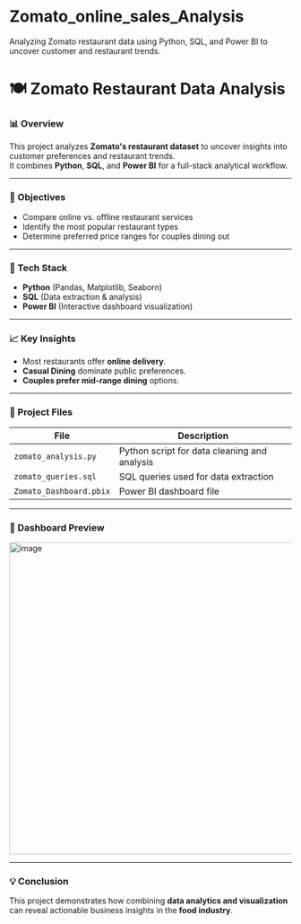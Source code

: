 # Zomato_online_sales_Analysis
Analyzing Zomato restaurant data using Python, SQL, and Power BI to uncover customer and restaurant trends.
# 🍽️ Zomato Restaurant Data Analysis

### 📊 Overview
This project analyzes **Zomato's restaurant dataset** to uncover insights into customer preferences and restaurant trends.  
It combines **Python**, **SQL**, and **Power BI** for a full-stack analytical workflow.

---

### 🎯 Objectives
- Compare online vs. offline restaurant services  
- Identify the most popular restaurant types  
- Determine preferred price ranges for couples dining out  

---

### 🧰 Tech Stack
- **Python** (Pandas, Matplotlib, Seaborn)
- **SQL** (Data extraction & analysis)
- **Power BI** (Interactive dashboard visualization)

---

### 📈 Key Insights
- Most restaurants offer **online delivery**.
- **Casual Dining** dominate public preferences.
- **Couples prefer mid-range dining** options.

---

### 📂 Project Files
| File | Description |
|------|--------------|
| `zomato_analysis.py` | Python script for data cleaning and analysis |
| `zomato_queries.sql` | SQL queries used for data extraction |
| `Zomato_Dashboard.pbix` | Power BI dashboard file |

---

### 📸 Dashboard Preview
<img width="990" height="556" alt="image" src="https://github.com/user-attachments/assets/0186f071-b754-4534-93eb-69d52e7e3d8a" />


---

### 💡 Conclusion
This project demonstrates how combining **data analytics and visualization** can reveal actionable business insights in the **food industry**.
